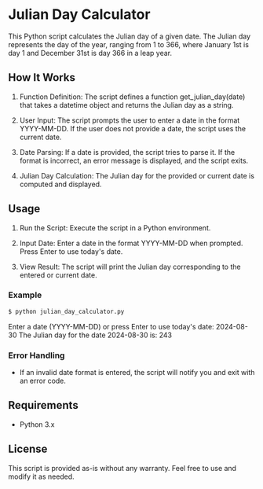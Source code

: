 # Julian Day Calculator
This Python script calculates the Julian day of a given date. The Julian day represents the day of the year, ranging from 1 to 366, where January 1st is day 1 and December 31st is day 366 in a leap year.

## How It Works
1. Function Definition: The script defines a function get_julian_day(date) that takes a datetime object and returns the Julian day as a string.

2. User Input: The script prompts the user to enter a date in the format YYYY-MM-DD. If the user does not provide a date, the script uses the current date.

3. Date Parsing: If a date is provided, the script tries to parse it. If the format is incorrect, an error message is displayed, and the script exits.

4. Julian Day Calculation: The Julian day for the provided or current date is computed and displayed.

## Usage
1. Run the Script: Execute the script in a Python environment.

2. Input Date: Enter a date in the format YYYY-MM-DD when prompted. Press Enter to use today's date.

3. View Result: The script will print the Julian day corresponding to the entered or current date.

### Example
````bash
$ python julian_day_calculator.py
````
Enter a date (YYYY-MM-DD) or press Enter to use today's date: 2024-08-30
The Julian day for the date 2024-08-30 is: 243
### Error Handling
- If an invalid date format is entered, the script will notify you and exit with an error code.
## Requirements
- Python 3.x
## License
This script is provided as-is without any warranty. Feel free to use and modify it as needed.


